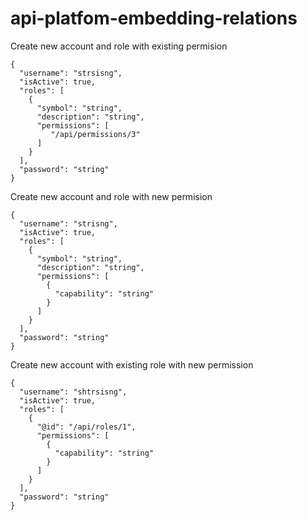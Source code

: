 # api-platfom-embedding-relations

Create new account and role with existing permision

```
{
  "username": "strsisng",
  "isActive": true,
  "roles": [
    {
      "symbol": "string",
      "description": "string",
      "permissions": [
         "/api/permissions/3"
      ]
    }
  ],
  "password": "string"
}
```

Create new account and role with new permision
```
{
  "username": "strisng",
  "isActive": true,
  "roles": [
    {
      "symbol": "string",
      "description": "string",
      "permissions": [
        {
          "capability": "string"
        }
      ]
    }
  ],
  "password": "string"
}
```
Create new account with existing role with new permission
```
{
  "username": "shtrsisng",
  "isActive": true,
  "roles": [
    {
      "@id": "/api/roles/1",
      "permissions": [
        {
          "capability": "string"
        }
      ]
    }
  ],
  "password": "string"
}
```



